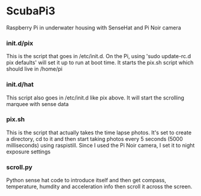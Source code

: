 # ScubaPi3
Raspberry Pi in underwater housing with SenseHat and Pi Noir camera


### init.d/pix
This is the script that goes in /etc/init.d.  On the Pi, using 'sudo update-rc.d pix defaults' will set it up to run at boot time.   It starts the pix.sh script which should live in /home/pi

### init.d/hat
This script also goes in /etc/init.d like pix above.    It will start the scrolling marquee with sense data


###  pix.sh
This is the script that actually takes the time lapse photos.   It's set to create a directory, cd to it and then start taking photos every 5 seconds (5000 milliseconds) using raspistill.
Since I used the Pi Noir camera, I set it to night exposure settings

###  scroll.py
Python sense hat code to introduce itself and then get compass, temperature, humdity and acceleration info then scroll it across the screen.


